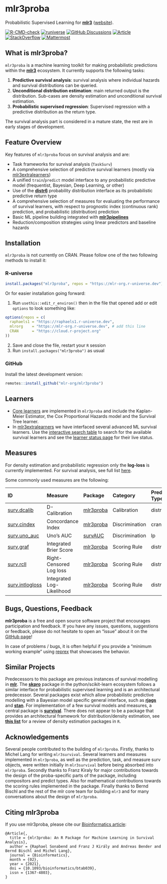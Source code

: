 
# mlr3proba

Probabilistic Supervised Learning for
**[mlr3](https://github.com/mlr-org/mlr3/)**
([website](https://mlr3proba.mlr-org.com/)).

<!-- badges: start -->

[![R-CMD-check](https://github.com/mlr-org/mlr3proba/actions/workflows/r-cmd-check.yml/badge.svg)](https://github.com/mlr-org/mlr3proba/actions/workflows/r-cmd-check.yml)
[![runiverse](https://mlr-org.r-universe.dev/badges/mlr3proba)](https://mlr-org.r-universe.dev/mlr3proba)
[![GitHub
Discussions](https://img.shields.io/github/discussions/mlr-org/mlr3proba?logo=github&label=Discussions%20Q%26A&color=FFE600)](https://github.com/mlr-org/mlr3proba/discussions)
[![Article](https://img.shields.io/badge/Article-10.1093%2Fbioinformatics%2Fbtab039-brightgreen)](https://doi.org/10.1093/bioinformatics/btab039)
[![StackOverflow](https://img.shields.io/badge/stackoverflow-mlr3-orange.svg?color=pink)](https://stackoverflow.com/questions/tagged/mlr3)
[![Mattermost](https://img.shields.io/badge/chat-mattermost-orange.svg?color=pink)](https://lmmisld-lmu-stats-slds.srv.mwn.de/mlr_invite/)
<!-- badges: end -->

## What is mlr3proba?

`mlr3proba` is a machine learning toolkit for making probabilistic
predictions within the **[mlr3](https://github.com/mlr-org/mlr3)**
ecosystem. It currently supports the following tasks:

1.  **Predictive survival analysis**: survival analysis where individual
    hazards and survival distributions can be queried.
2.  **Unconditional distribution estimation**: main returned output is
    the distribution. Sub-cases are density estimation and unconditional
    survival estimation.
3.  **Probabilistic supervised regression**: Supervised regression with
    a predictive distribution as the return type.

The survival analysis part is considered in a mature state, the rest are
in early stages of development.

## Feature Overview

Key features of `mlr3proba` focus on survival analysis and are:

- Task frameworks for survival analysis (`TaskSurv`)
- A comprehensive selection of predictive survival learners (mostly via
  [mlr3extralearners](https://github.com/mlr-org/mlr3extralearners/))
- A unified `train`/`predict` model interface to any probabilistic
  predictive model (frequentist, Bayesian, Deep Learning, or other)
- Use of the
  **[distr6](https://github.com/alan-turing-institute/distr6)**
  probability distribution interface as its probabilistic predictive
  return type
- A comprehensive selection of measures for evaluating the performance
  of survival learners, with respect to prognostic index (continuous
  rank) prediction, and probabilistic (distribution) prediction
- Basic ML pipeline building integrated with
  **[mlr3pipelines](https://github.com/mlr-org/mlr3pipelines)**
- Reduction/composition strategies using linear predictors and baseline
  hazards

## Installation

`mlr3proba` is not currently on CRAN. Please follow one of the two
following methods to install it:

### R-universe

``` r
install.packages("mlr3proba", repos = "https://mlr-org.r-universe.dev")
```

Or for easier installation going forward:

1.  Run `usethis::edit_r_environ()` then in the file that opened add or
    edit `options` to look something like:

``` r
options(repos = c(
  raphaels1 = "https://raphaels1.r-universe.dev",
  mlrorg    = "https://mlr-org.r-universe.dev", # add this line
  CRAN      = "https://cloud.r-project.org"
))
```

2.  Save and close the file, restart your `R` session
3.  Run `install.packages("mlr3proba")` as usual

### GitHub

Install the latest development version:

``` r
remotes::install_github("mlr-org/mlr3proba")
```

## Learners

- [Core
  learners](https://mlr3proba.mlr-org.com/reference/index.html#survival-learners)
  are implemented in `mlr3proba` and include the Kaplan-Meier Estimator,
  the Cox Proportional Hazards model and the Survival Tree learner.
- In [mlr3extralearners](https://github.com/mlr-org/mlr3extralearners)
  we have interfaced several advanced ML survival learners. Use the
  [interactive search table](https://mlr-org.com/learners.html) to
  search for the available survival learners and see the [learner status
  page](https://mlr3extralearners.mlr-org.com/articles/learner_status.html)
  for their live status.

## Measures

For density estimation and probabilistic regression only the
**log-loss** is currently implemented. For survival analysis, see full
list
[here](https://mlr3proba.mlr-org.com/reference/index.html#survival-measures).

Some commonly used measures are the following:

| ID                                                                                           | Measure                   | Package                                                   | Category       | Prediction Type |
|:---------------------------------------------------------------------------------------------|:--------------------------|:----------------------------------------------------------|:---------------|:----------------|
| [surv.dcalib](https://mlr3proba.mlr-org.com/reference/mlr_measures_surv.dcalib.html)         | D-Calibration             | [mlr3proba](https://CRAN.R-project.org/package=mlr3proba) | Calibration    | distr           |
| [surv.cindex](https://mlr3proba.mlr-org.com/reference/mlr_measures_surv.cindex.html)         | Concordance Index         | [mlr3proba](https://CRAN.R-project.org/package=mlr3proba) | Discrimination | crank           |
| [surv.uno_auc](https://mlr3proba.mlr-org.com/reference/mlr_measures_surv.uno_auc.html)       | Uno’s AUC                 | [survAUC](https://CRAN.R-project.org/package=survAUC)     | Discrimination | lp              |
| [surv.graf](https://mlr3proba.mlr-org.com/reference/mlr_measures_surv.graf.html)             | Integrated Brier Score    | [mlr3proba](https://CRAN.R-project.org/package=mlr3proba) | Scoring Rule   | distr           |
| [surv.rcll](https://mlr3proba.mlr-org.com/reference/mlr_measures_surv.rcll.html)             | Right-Censored Log loss   | [mlr3proba](https://CRAN.R-project.org/package=mlr3proba) | Scoring Rule   | distr           |
| [surv.intlogloss](https://mlr3proba.mlr-org.com/reference/mlr_measures_surv.intlogloss.html) | Integrated Log-Likelihood | [mlr3proba](https://CRAN.R-project.org/package=mlr3proba) | Scoring Rule   | distr           |

## Bugs, Questions, Feedback

**mlr3proba** is a free and open source software project that encourages
participation and feedback. If you have any issues, questions,
suggestions or feedback, please do not hesitate to open an “issue” about
it on the [GitHub page](https://github.com/mlr-org/mlr3proba/issues)!

In case of problems / bugs, it is often helpful if you provide a
“minimum working example” using [reprex](https://reprex.tidyverse.org/)
that showcases the behavior.

## Similar Projects

Predecessors to this package are previous instances of survival
modelling in **[mlr](https://github.com/mlr-org/mlr)**. The
**[skpro](https://github.com/alan-turing-institute/skpro)** package in
the python/scikit-learn ecosystem follows a similar interface for
probabilistic supervised learning and is an architectural predecessor.
Several packages exist which allow probabilistic predictive modelling
with a Bayesian model specific general interface, such as
**[rjags](https://CRAN.R-project.org/package=rjags)** and
**[stan](https://github.com/stan-dev/rstan)**. For implementation of a
few survival models and measures, a central package is
**[survival](https://github.com/therneau/survival)**. There does not
appear to be a package that provides an architectural framework for
distribution/density estimation, see **[this
list](https://vita.had.co.nz/papers/density-estimation.pdf)** for a
review of density estimation packages in `R`.

## Acknowledgements

Several people contributed to the building of `mlr3proba`. Firstly,
thanks to Michel Lang for writing `mlr3survival`. Several learners and
measures implemented in `mlr3proba`, as well as the prediction, task,
and measure surv objects, were written initially in `mlr3survival`
before being absorbed into `mlr3proba`. Secondly thanks to Franz Kiraly
for major contributions towards the design of the proba-specific parts
of the package, including compositors and predict types. Also for
mathematical contributions towards the scoring rules implemented in the
package. Finally thanks to Bernd Bischl and the rest of the mlr core
team for building `mlr3` and for many conversations about the design of
`mlr3proba`.

## Citing mlr3proba

If you use mlr3proba, please cite our [Bioinformatics
article](https://doi.org/10.1093/bioinformatics/btab039):

    @Article{,
      title = {mlr3proba: An R Package for Machine Learning in Survival Analysis},
      author = {Raphael Sonabend and Franz J Király and Andreas Bender and Bernd Bischl and Michel Lang},
      journal = {Bioinformatics},
      month = {02},
      year = {2021},
      doi = {10.1093/bioinformatics/btab039},
      issn = {1367-4803},
    }
